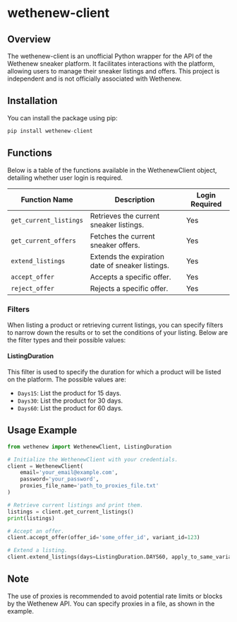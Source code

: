 # wethenew-client

## Overview

The wethenew-client is an unofficial Python wrapper for the API of the Wethenew sneaker platform. It facilitates interactions with the platform, allowing users to manage their sneaker listings and offers. This project is independent and is not officially associated with Wethenew.

## Installation

You can install the package using pip:

```python
pip install wethenew-client
```

## Functions

Below is a table of the functions available in the WethenewClient object, detailing whether user login is required.

| Function Name          | Description                                      | Login Required |
| ---------------------- | ------------------------------------------------ | -------------- |
| `get_current_listings` | Retrieves the current sneaker listings.          | Yes            |
| `get_current_offers`   | Fetches the current sneaker offers.              | Yes            |
| `extend_listings`      | Extends the expiration date of sneaker listings. | Yes            |
| `accept_offer`         | Accepts a specific offer.                        | Yes            |
| `reject_offer`         | Rejects a specific offer.                        | Yes            |

### Filters

When listing a product or retrieving current listings, you can specify filters to narrow down the results or to set the conditions of your listing. Below are the filter types and their possible values:

#### ListingDuration

This filter is used to specify the duration for which a product will be listed on the platform. The possible values are:

- `Days15`: List the product for 15 days.
- `Days30`: List the product for 30 days.
- `Days60`: List the product for 60 days.

## Usage Example

```python
from wethenew import WethenewClient, ListingDuration

# Initialize the WethenewClient with your credentials.
client = WethenewClient(
    email='your_email@example.com',
    password='your_password',
    proxies_file_name='path_to_proxies_file.txt'
)

# Retrieve current listings and print them.
listings = client.get_current_listings()
print(listings)

# Accept an offer.
client.accept_offer(offer_id='some_offer_id', variant_id=123)

# Extend a listing.
client.extend_listings(days=ListingDuration.DAYS60, apply_to_same_variants=True)
```

## Note

The use of proxies is recommended to avoid potential rate limits or blocks by the Wethenew API. You can specify proxies in a file, as shown in the example.

